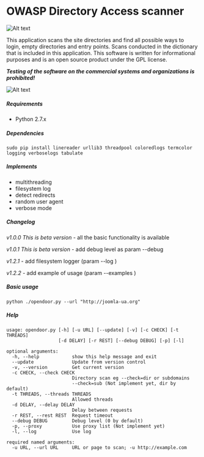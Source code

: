 OWASP Directory Access scanner
==================================
![Alt text](http://dl2.joxi.net/drive/2016/08/04/0001/0378/90490/90/4b4470c268.jpg "Hackware")

This application scans the site directories and find all possible ways to login, empty directories and entry points.
Scans conducted in the dictionary that is included in this application.
This software is written for informational purposes and is an open source product under the GPL license.

***Testing of the software on the commercial systems and organizations is prohibited!***

![Alt text](http://dl2.joxi.net/drive/2016/08/04/0001/0378/90490/90/a33fce8024.jpg "Hackware")

##### Requirements
* Python 2.7.x

##### Dependencies
```
sudo pip install linereader urllib3 threadpool coloredlogs termcolor logging verboselogs tabulate
```

##### Implements
* multithreading
* filesystem log
* detect redirects
* random user agent
* verbose mode

##### Changelog
*v1.0.0 This is beta version*
    - all the basic functionality is available

*v1.0.1 This is beta version*
    - add debug level as param --debug

*v1.2.1*
    - add filesystem logger (param --log )

*v1.2.2*
    - add example of usage (param --examples )

##### Basic usage
```
python ./opendoor.py --url "http://joomla-ua.org"
```
##### Help
```
usage: opendoor.py [-h] [-u URL] [--update] [-v] [-c CHECK] [-t THREADS]
                   [-d DELAY] [-r REST] [--debug DEBUG] [-p] [-l]

optional arguments:
  -h, --help            show this help message and exit
  --update              Update from version control
  -v, --version         Get current version
  -c CHECK, --check CHECK
                        Directory scan eg --check=dir or subdomains
                        --check=sub (Not implement yet, dir by default)
  -t THREADS, --threads THREADS
                        Allowed threads
  -d DELAY, --delay DELAY
                        Delay between requests
  -r REST, --rest REST  Request timeout
  --debug DEBUG         Debug level (0 by default)
  -p, --proxy           Use proxy list (Not implement yet)
  -l, --log             Use log

required named arguments:
  -u URL, --url URL     URL or page to scan; -u http://example.com
```